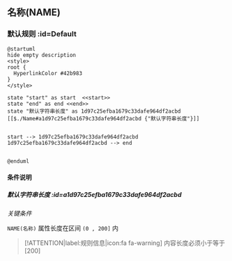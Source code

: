## 名称(NAME) <!-- {docsify-ignore-all} -->

   

### 默认规则 :id=Default

```plantuml
@startuml
hide empty description
<style>
root {
  HyperlinkColor #42b983
}
</style>

state "start" as start  <<start>>
state "end" as end <<end>>
state "默认字符串长度" as 1d97c25efba1679c33dafe964df2acbd [[$./Name#a1d97c25efba1679c33dafe964df2acbd {"默认字符串长度"}]]


start --> 1d97c25efba1679c33dafe964df2acbd 
1d97c25efba1679c33dafe964df2acbd --> end 


@enduml
```

#### 条件说明

##### 默认字符串长度 :id=a1d97c25efba1679c33dafe964df2acbd


*关键条件*


`NAME(名称)` 属性长度在区间 `(0 , 200]` 内

> [!ATTENTION|label:规则信息|icon:fa fa-warning]
> 内容长度必须小于等于[200]







